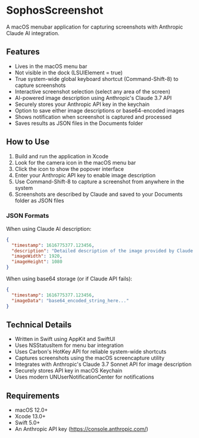# SophosScreenshot

A macOS menubar application for capturing screenshots with Anthropic Claude AI integration.

## Features

- Lives in the macOS menu bar
- Not visible in the dock (LSUIElement = true)
- True system-wide global keyboard shortcut (Command-Shift-8) to capture screenshots
- Interactive screenshot selection (select any area of the screen)
- AI-powered image description using Anthropic's Claude 3.7 API
- Securely stores your Anthropic API key in the keychain
- Option to save either image descriptions or base64-encoded images
- Shows notification when screenshot is captured and processed
- Saves results as JSON files in the Documents folder

## How to Use

1. Build and run the application in Xcode
2. Look for the camera icon in the macOS menu bar
3. Click the icon to show the popover interface
4. Enter your Anthropic API key to enable image description
5. Use Command-Shift-8 to capture a screenshot from anywhere in the system
6. Screenshots are described by Claude and saved to your Documents folder as JSON files

### JSON Formats

When using Claude AI description:
```json
{
  "timestamp": 1616775377.123456,
  "description": "Detailed description of the image provided by Claude 3.7",
  "imageWidth": 1920,
  "imageHeight": 1080
}
```

When using base64 storage (or if Claude API fails):
```json
{
  "timestamp": 1616775377.123456,
  "imageData": "base64_encoded_string_here..."
}
```

## Technical Details

- Written in Swift using AppKit and SwiftUI
- Uses NSStatusItem for menu bar integration
- Uses Carbon's HotKey API for reliable system-wide shortcuts
- Captures screenshots using the macOS screencapture utility
- Integrates with Anthropic's Claude 3.7 Sonnet API for image description
- Securely stores API key in macOS Keychain
- Uses modern UNUserNotificationCenter for notifications

## Requirements

- macOS 12.0+
- Xcode 13.0+
- Swift 5.0+
- An Anthropic API key (https://console.anthropic.com/)